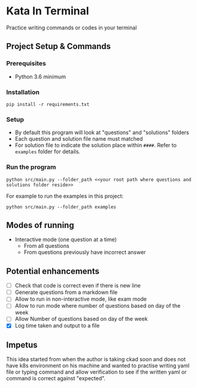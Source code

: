# Kata In Terminal

Practice writing commands or codes in your terminal

## Project Setup & Commands

### Prerequisites

* Python 3.6 minimum

### Installation

```shell
pip install -r requirements.txt
```

### Setup

* By default this program will look at "questions" and "solutions" folders
* Each question and solution file name must matched
* For solution file to indicate the solution place within `####`. Refer to `examples` folder for details.  

### Run the program

```shell
python src/main.py --folder_path <<your root path where questions and solutions folder reside>>
```

For example to run the examples in this project:

```shell
python src/main.py --folder_path examples
```

## Modes of running

* Interactive mode (one question at a time)
    * From all questions
    * From questions previously have incorrect answer

## Potential enhancements

- [ ] Check that code is correct even if there is new line
- [ ] Generate questions from a markdown file
- [ ] Allow to run in non-interactive mode, like exam mode
- [ ] Allow to run mode where number of questions based on day of the week
- [ ] Allow Number of questions based on day of the week
- [X] Log time taken and output to a file

## Impetus

This idea started from when the author is taking ckad soon and does not have k8s environment on his machine and wanted to practise writing yaml file or typing command and allow verification to see if the written yaml or command is correct against "expected".
